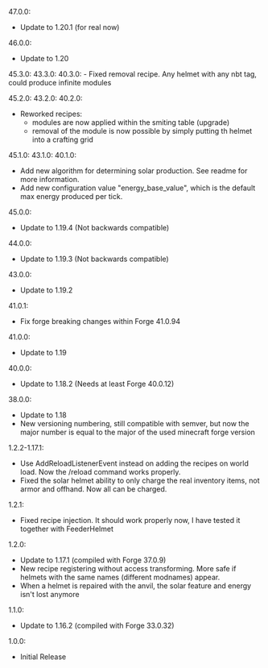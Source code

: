 47.0.0:
- Update to 1.20.1 (for real now)

46.0.0:
- Update to 1.20

45.3.0:
43.3.0:
40.3.0:
    - Fixed removal recipe. Any helmet with any nbt tag, could produce infinite modules

45.2.0:
43.2.0:
40.2.0:
  - Reworked recipes:
    - modules are now applied within the smiting table (upgrade)
    - removal of the module is now possible by simply putting th helmet into a crafting grid

45.1.0:
43.1.0:
40.1.0:
  - Add new algorithm for determining solar production. See readme for more information.
  - Add new configuration value "energy_base_value", which is the default max energy produced per tick.

45.0.0:
  - Update to 1.19.4 (Not backwards compatible)

44.0.0:
  - Update to 1.19.3 (Not backwards compatible)

43.0.0:
  - Update to 1.19.2

41.0.1:
  - Fix forge breaking changes within Forge 41.0.94

41.0.0:
  - Update to 1.19

40.0.0:
  - Update to 1.18.2 (Needs at least Forge 40.0.12)

38.0.0:
  - Update to 1.18
  - New versioning numbering, still compatible with semver, but now the major number is equal to the major of the used minecraft forge version

1.2.2-1.17.1:
  - Use AddReloadListenerEvent instead on adding the recipes on world load. Now the /reload command works properly.
  - Fixed the solar helmet ability to only charge the real inventory items, not armor and offhand. Now all can be charged.

1.2.1:
  - Fixed recipe injection. It should work properly now, I have tested it together with FeederHelmet

1.2.0:
  - Update to 1.17.1 (compiled with Forge 37.0.9)
  - New recipe registering without access transforming. More safe if helmets with the same names (different modnames) appear.
  - When a helmet is repaired with the anvil, the solar feature and energy isn't lost anymore

1.1.0:
  - Update to 1.16.2 (compiled with Forge 33.0.32)

1.0.0:
  - Initial Release